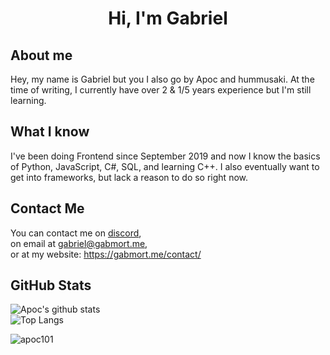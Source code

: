 <h1 align="center">Hi, I'm Gabriel</h1>

## About me
Hey, my name is Gabriel but you I also go by Apoc and hummusaki. At the time of writing, I currently have over 2 & 1/5 years experience but I'm still learning. 

## What I know
I've been doing Frontend since September 2019 and now I know the basics of Python, JavaScript, C#, SQL, and learning C++.
I also eventually want to get into frameworks, but lack a reason to do so right now.

## Contact Me
You can contact me on [discord](https://discord.gabmort.me/),<br>
on email at gabriel@gabmort.me,<br>
or at my website: https://gabmort.me/contact/

## GitHub Stats 

![Apoc's github stats](https://github-readme-stats.vercel.app/api?username=Apoc101&show_icons=true&theme=dark)<br>
![Top Langs](https://github-readme-stats.vercel.app/api/top-langs/?username=Apoc101&theme=dark)

<p align="left"> <img src="https://komarev.com/ghpvc/?username=apoc101&label=Profile%20views&color=0e75b6&style=flat" alt="apoc101" /> </p> <br>
